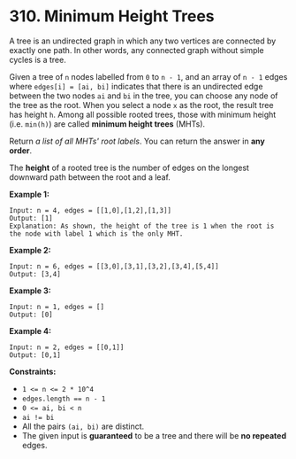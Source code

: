 # 310. Minimum Height Trees

A tree is an undirected graph in which any two vertices are connected by exactly one path. In other words, any connected graph without simple cycles is a tree.

Given a tree of `n` nodes labelled from `0` to `n - 1`, and an array of `n - 1` edges where `edges[i] = [ai, bi]` indicates that there is an undirected edge between the two nodes `ai` and `bi` in the tree, you can choose any node of the tree as the root. When you select a node `x` as the root, the result tree has height `h`. Among all possible rooted trees, those with minimum height (i.e. `min(h)`)  are called **minimum height trees** (MHTs).

Return *a list of all MHTs' root labels*. You can return the answer in **any order**.

The **height** of a rooted tree is the number of edges on the longest downward path between the root and a leaf.

**Example 1:**
```
Input: n = 4, edges = [[1,0],[1,2],[1,3]]
Output: [1]
Explanation: As shown, the height of the tree is 1 when the root is the node with label 1 which is the only MHT.
```

**Example 2:**
```
Input: n = 6, edges = [[3,0],[3,1],[3,2],[3,4],[5,4]]
Output: [3,4]
```

**Example 3:**
```
Input: n = 1, edges = []
Output: [0]
```

**Example 4:**
```
Input: n = 2, edges = [[0,1]]
Output: [0,1]
```

**Constraints:**
- `1 <= n <= 2 * 10^4`
- `edges.length == n - 1`
- `0 <= ai, bi < n`
- `ai != bi`
- All the pairs `(ai, bi)` are distinct.
- The given input is **guaranteed** to be a tree and there will be **no repeated** edges.
